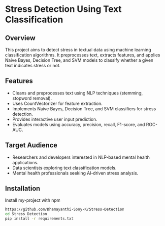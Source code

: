 # Stress Detection Using Text Classification  

## Overview  
This project aims to detect stress in textual data using machine learning classification algorithms. It preprocesses text, extracts features, and applies Naive Bayes, Decision Tree, and SVM models to classify whether a given text indicates stress or not.  

## Features  
- Cleans and preprocesses text using NLP techniques (stemming, stopword removal).  
- Uses CountVectorizer for feature extraction.  
- Implements Naive Bayes, Decision Tree, and SVM classifiers for stress detection.  
- Provides interactive user input prediction.  
- Evaluates models using accuracy, precision, recall, F1-score, and ROC-AUC.  

## Target Audience  
- Researchers and developers interested in NLP-based mental health applications.  
- Data scientists exploring text classification models.  
- Mental health professionals seeking AI-driven stress analysis.  

## Installation

Install my-project with npm

```bash
https://github.com/Dhamayanthi-Sony-K/Stress-Detection
cd Stress Detection
pip install -r requirements.txt
```
    
